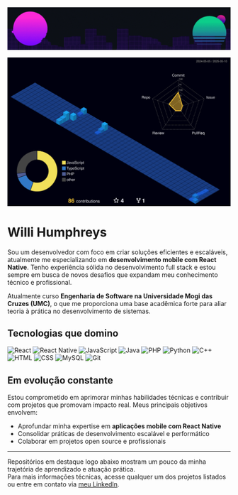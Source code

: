 
<div align="center">
    <img src="./images/bem_vindo.gif" alt="Github Introduction" />
</div>

![3D Contribution Calendar](./profile-3d-contrib/profile-night-view.svg)

# Willi Humphreys

Sou um desenvolvedor com foco em criar soluções eficientes e escaláveis, atualmente me especializando em **desenvolvimento mobile com React Native**. Tenho experiência sólida no desenvolvimento full stack e estou sempre em busca de novos desafios que expandam meu conhecimento técnico e profissional.

Atualmente curso **Engenharia de Software na Universidade Mogi das Cruzes (UMC)**, o que me proporciona uma base acadêmica forte para aliar teoria à prática no desenvolvimento de sistemas.

## Tecnologias que domino

<p align="left">
  <img height="40" src="https://cdn.jsdelivr.net/gh/devicons/devicon/icons/react/react-original.svg" alt="React" />
  <img height="40" src="https://cdn.jsdelivr.net/gh/devicons/devicon/icons/react/react-original.svg" alt="React Native" />
  <img height="40" src="https://cdn.jsdelivr.net/gh/devicons/devicon/icons/javascript/javascript-original.svg" alt="JavaScript" />
  <img height="40" src="https://cdn.jsdelivr.net/gh/devicons/devicon/icons/java/java-original.svg" alt="Java" />
  <img height="40" src="https://cdn.jsdelivr.net/gh/devicons/devicon/icons/php/php-original.svg" alt="PHP" />
  <img height="40" src="https://cdn.jsdelivr.net/gh/devicons/devicon/icons/python/python-original.svg" alt="Python" />
  <img height="40" src="https://cdn.jsdelivr.net/gh/devicons/devicon/icons/cplusplus/cplusplus-original.svg" alt="C++" />
  <img height="40" src="https://cdn.jsdelivr.net/gh/devicons/devicon/icons/html5/html5-original.svg" alt="HTML" />
  <img height="40" src="https://cdn.jsdelivr.net/gh/devicons/devicon/icons/css3/css3-original.svg" alt="CSS" />
  <img height="40" src="https://cdn.jsdelivr.net/gh/devicons/devicon/icons/mysql/mysql-original.svg" alt="MySQL" />
  <img height="40" src="https://cdn.jsdelivr.net/gh/devicons/devicon/icons/git/git-original.svg" alt="Git" />
</p>

## Em evolução constante

Estou comprometido em aprimorar minhas habilidades técnicas e contribuir com projetos que promovam impacto real. Meus principais objetivos envolvem:

- Aprofundar minha expertise em **aplicações mobile com React Native**
- Consolidar práticas de desenvolvimento escalável e performático
- Colaborar em projetos open source e profissionais

---

Repositórios em destaque logo abaixo mostram um pouco da minha trajetória de aprendizado e atuação prática.  
Para mais informações técnicas, acesse qualquer um dos projetos listados ou entre em contato via [meu LinkedIn](https://www.linkedin.com/in/willi-humphreys?lipi=urn%3Ali%3Apage%3Ad_flagship3_profile_view_base_contact_details%3BeuiFnjBLQvyWersNnIa8%2BQ%3D%3D).

